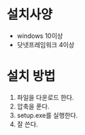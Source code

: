 ﻿
# 설치사양
 * windows 10이상
 * 닷넷프레임워크 4이상

# 설치 방법
 1. 파일을 다운로드 한다.
 2. 압축을 푼다.
 3. setup.exe를 실행한다.
 4. 잘 쓴다.

